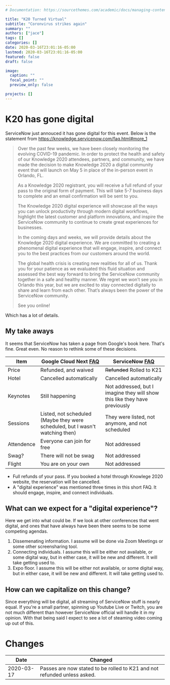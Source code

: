 ```yaml
---
# Documentation: https://sourcethemes.com/academic/docs/managing-content/

title: "K20 Turned Virtual"
subtitle: "Coronvirus strikes again"
summary: ""
authors: ["jace"]
tags: []
categories: []
date: 2020-03-16T23:01:16-05:00
lastmod: 2020-03-16T23:01:16-05:00
featured: false
draft: false

image:
  caption: ""
  focal_point: ""
  preview_only: false

projects: []
---
```


# K20 has gone digital

ServiceNow just annouced it has gone digital for this event.  Below is the statement from https://knowledge.servicenow.com/faq.html#more_1

> Over the past few weeks, we have been closely monitoring the evolving COVID-19 pandemic. In order to protect the health and safety of our Knowledge 2020 attendees, partners, and community, we have made the decision to make Knowledge 2020 a digital community event that will launch on May 5 in place of the in-person event in Orlando, FL.
> 
> As a Knowledge 2020 registrant, you will receive a full refund of your pass to the original form of payment. This will take 5-7 business days to complete and an email confirmation will be sent to you.
> 
> The Knowledge 2020 digital experience will showcase all the ways you can unlock productivity through modern digital workflows, highlight the latest customer and platform innovations, and inspire the ServiceNow community to continue to create great experiences for businesses.
>
> In the coming days and weeks, we will provide details about the Knowledge 2020 digital experience. We are committed to creating a phenomenal digital experience that will engage, inspire, and connect you to the best practices from our customers around the world.
> 
> The global health crisis is creating new realities for all of us. Thank you for your patience as we evaluated this fluid situation and assessed the best way forward to bring the ServiceNow community together in a safe and healthy manner. We regret we won’t see you in Orlando this year, but we are excited to stay connected digitally to share and learn from each other. That’s always been the power of the ServiceNow community.
> 
> See you online!

Which has a lot of details.

## My take aways

It seems that ServiceNow has taken a page from Google's book here.  That's fine.  Great even.  No reason to rethink some of these decisions.

| Item  | Google Cloud Next [FAQ](https://cloud.withgoogle.com/next/sf/faq) | ServiceNow [FAQ](https://knowledge.servicenow.com/faq.html#hotel_1) |
| ----- | ----------------- | ---------- |
| Price | Refunded, and waived | ~~Refunded~~ Rolled to K21 |
| Hotel | Cancelled automatically | Cancelled automatically | 
| Keynotes | Still happening | Not addressed, but I imagine they will show this like they have previously |
| Sessions | Listed, not scheduled (Maybe they were scheduled, but I wasn't watching then) | They were listed, not anymore, and not scheduled |
| Attendence | Everyone can join for free | Not addressed |
| Swag? | There will not be swag | Not addressed |
| Flight | You are on your own | Not addressed |

- Full refunds of your pass.  If you booked a hotel through Knowlege 2020 website, the reservation will be cancelled. 
- A "digital experience" was mentioned three times in this short FAQ.  It should engage, inspire, and connect individuals.


## What can we expect for a "digital experience"?

Here we get into what could be.  If we look at other conferences that went digital, and ones that have always have been there seems to be some competing agendas.


1.  Dissemenating information.  I assume will be done via Zoom Meetings or some other screensharing tool.
2.  Connecting individuals.  I assume this will be either not available, or some digital way, but in either case, it will be new and different.  It will take getting used to.
3.  Expo floor.  I assume this will be either not available, or some digital way, but in either case, it will be new and different.  It will take getting used to.

## How can we capitalize on this change?

Since everything will be digital, all streaming of ServiceNow stuff is nearly equal.  If you're a small partner, spinning up Youtube Live or Twitch, you are not much different than however ServiceNow official will handle it in my opinion.  With that being said I expect to see a lot of steaming video coming up out of this.

# Changes

| Date | Changed |
| ---- | ------- |
| 2020-03-17 | Passes are now stated to be rolled to K21 and not refunded unless asked.